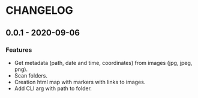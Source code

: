 # CHANGELOG

## 0.0.1 - 2020-09-06
### Features
- Get metadata (path, date and time, coordinates) from images (jpg, jpeg, png).
- Scan folders.
- Creation html map with markers with links to images.
- Add CLI arg with path to folder.
